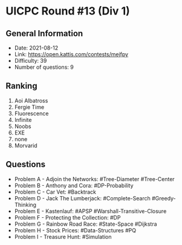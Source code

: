 # UICPC Round #13 (Div 1)
## General Information
- Date: 2021-08-12
- Link: https://open.kattis.com/contests/mejfpy
- Difficulty: 39
- Number of questions: 9
## Ranking
1. Aoi Albatross
2. Fergie Time
3. Fluorescence
4. Infinite
5. Noobs
6. EXE
7. none
8. Morvarid
## Questions
- Problem A - Adjoin the Networks: #Tree-Diameter #Tree-Center
- Problem B - Anthony and Cora: #DP-Probability
- Problem C - Car Vet: #Backtrack
- Problem D - Jack The Lumberjack: #Complete-Search #Greedy-Thinking
- Problem E - Kastenlauf: #APSP #Warshall-Transitive-Closure
- Problem F - Protecting the Collection: #DP
- Problem G - Rainbow Road Race: #State-Space #Dijkstra
- Problem H - Stock Prices: #Data-Structures #PQ
- Problem I - Treasure Hunt: #Simulation
